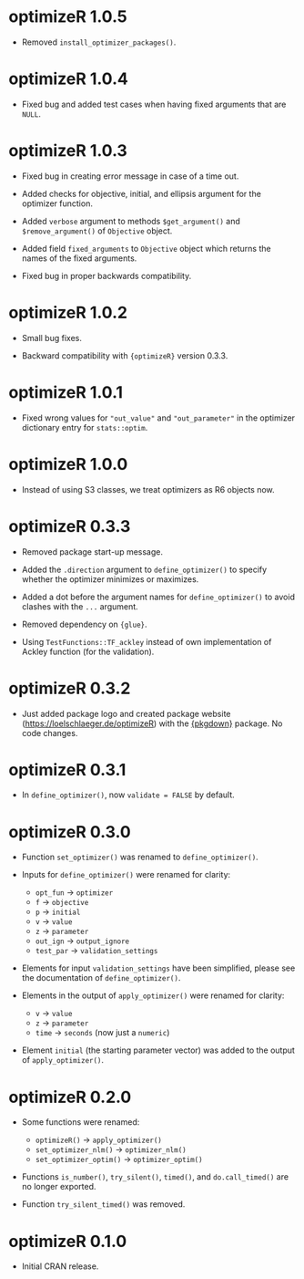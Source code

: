 # optimizeR 1.0.5

* Removed `install_optimizer_packages()`.

# optimizeR 1.0.4

* Fixed bug and added test cases when having fixed arguments that are `NULL`.

# optimizeR 1.0.3

* Fixed bug in creating error message in case of a time out.

* Added checks for objective, initial, and ellipsis argument for the optimizer function.

* Added `verbose` argument to methods `$get_argument()` and `$remove_argument()` of `Objective` object.

* Added field `fixed_arguments` to `Objective` object which returns the names of the fixed arguments.

* Fixed bug in proper backwards compatibility.

# optimizeR 1.0.2

* Small bug fixes.

* Backward compatibility with `{optimizeR}` version 0.3.3.

# optimizeR 1.0.1

* Fixed wrong values for `"out_value"` and `"out_parameter"` in the optimizer dictionary entry for `stats::optim`.

# optimizeR 1.0.0

* Instead of using S3 classes, we treat optimizers as R6 objects now.

# optimizeR 0.3.3

* Removed package start-up message.

* Added the `.direction` argument to `define_optimizer()` to specify whether the optimizer minimizes or maximizes.

* Added a dot before the argument names for `define_optimizer()` to avoid clashes with the `...` argument.

* Removed dependency on `{glue}`.

* Using `TestFunctions::TF_ackley` instead of own implementation of Ackley function (for the validation).

# optimizeR 0.3.2

* Just added package logo and created package website (https://loelschlaeger.de/optimizeR) with the [{pkgdown}](https://pkgdown.r-lib.org/) package. No code changes.

# optimizeR 0.3.1

* In `define_optimizer()`, now `validate = FALSE` by default.

# optimizeR 0.3.0

* Function `set_optimizer()` was renamed to `define_optimizer()`.

* Inputs for `define_optimizer()` were renamed for clarity:
  
  * `opt_fun` -> `optimizer`
  * `f` -> `objective`
  * `p` -> `initial`
  * `v` -> `value`
  * `z` -> `parameter`
  * `out_ign` -> `output_ignore`
  * `test_par` -> `validation_settings`
  
* Elements for input `validation_settings` have been simplified, please see the documentation of `define_optimizer()`.

* Elements in the output of `apply_optimizer()` were renamed for clarity:

  * `v` -> `value` 
  * `z` -> `parameter`
  * `time` -> `seconds` (now just a `numeric`) 
  
* Element `initial` (the starting parameter vector) was added to the output of `apply_optimizer()`.

# optimizeR 0.2.0

* Some functions were renamed:

  * `optimizeR()` -> `apply_optimizer()`
  * `set_optimizer_nlm()` -> `optimizer_nlm()`
  * `set_optimizer_optim()` -> `optimizer_optim()`

* Functions `is_number()`, `try_silent()`, `timed()`, and `do.call_timed()` are no longer exported.

* Function `try_silent_timed()` was removed.

# optimizeR 0.1.0

* Initial CRAN release.
